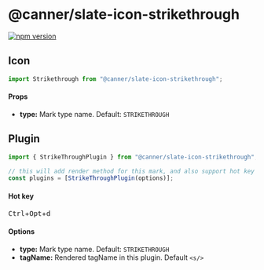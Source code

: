 # @canner/slate-icon-strikethrough

[![npm version](https://badge.fury.io/js/%40canner%2Fslate-icon-strikethrough.svg)](https://badge.fury.io/js/%40canner%2Fslate-icon-strikethrough)

## Icon

```js
import Strikethrough from "@canner/slate-icon-strikethrough";
```

#### Props

* **type:** Mark type name. Default: `STRIKETHROUGH`

## Plugin

```js
import { StrikeThroughPlugin } from "@canner/slate-icon-strikethrough";

// this will add render method for this mark, and also support hot key for strikethrough.
const plugins = [StrikeThroughPlugin(options)];
```

#### Hot key

<kbd>Ctrl</kbd>+<kbd>Opt</kbd>+<kbd>d</kbd>

#### Options

* **type:** Mark type name. Default: `STRIKETHROUGH`
* **tagName:** Rendered tagName in this plugin. Default `<s/>`
